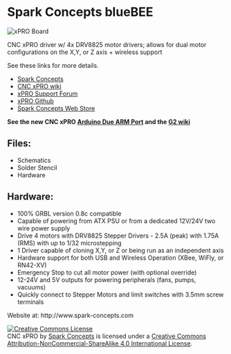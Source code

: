 Spark Concepts blueBEE
===================
![xPRO Board](http://cdn1.bigcommerce.com/n-ou1isn/hyslicv8/products/92/images/350/IMG_5158_NEW__17115.1406345536.1280.1280.jpg)

CNC xPRO driver w/ 4x DRV8825 motor drivers; allows for dual motor configurations on the X,Y, or Z axis + wireless support

See these links for more details.

* [Spark Concepts](https://www.spark-concepts.com/)
* [CNC xPRO wiki](https://github.com/Spark-Concepts/xPRO/wiki)
* [xPRO Support Forum](http://www.spark-concepts.com/forums/)
* [xPRO Github](https://github.com/Spark-Concepts/xPRO/)
* [Spark Concepts Web Store](http://www.spark-concepts.com/cnc-xpro-controller/)

**See the new CNC xPRO [Arduino Due ARM Port](http://www.spark-concepts.com/cnc-xpro-controller) and the [G2 wiki](http://www.spark-concepts.com/forums/)**

<H2>Files:</H2>
<UL>
<LI>Schematics
<LI>Solder Stencil
<LI>Hardware
</UL>
<H2>Hardware:</H2>
<UL>
<LI>100% GRBL version 0.8c compatible
<LI>Capable of powering from ATX PSU or from a dedicated 12V/24V two wire power supply
<LI>Drive 4 motors with DRV8825 Stepper Drivers - 2.5A (peak) with 1.75A (RMS) with up to 1/32 microstepping
<LI>1 Driver capable of cloning X,Y, or Z or being run as an independent axis
<LI>Hardware support for both USB and Wireless Operation (XBee, WiFly, or RN42-XV)
<LI>Emergency Stop to cut all motor power (with optional override)
<LI>12-24V and 5V outputs for powering peripherals (fans, pumps, vacuums)
<LI>Quickly connect to Stepper Motors and limit switches with 3.5mm screw terminals
</UL>
Website at: http://www.spark-concepts.com

<a rel="license" href="http://creativecommons.org/licenses/by-nc-sa/4.0/"><img alt="Creative Commons License" style="border-width:0" src="https://i.creativecommons.org/l/by-nc-sa/4.0/88x31.png" /></a><br /><span xmlns:dct="http://purl.org/dc/terms/" property="dct:title">CNC xPRO</span> by <a xmlns:cc="http://creativecommons.org/ns#" href="http://www.spark-concepts.com/" property="cc:attributionName" rel="cc:attributionURL">Spark Concepts</a> is licensed under a <a rel="license" href="http://creativecommons.org/licenses/by-nc-sa/4.0/">Creative Commons Attribution-NonCommercial-ShareAlike 4.0 International License</a>.
